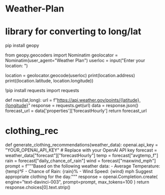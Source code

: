 # Weather-Plan

# library for converting to long/lat
pip install geopy

from geopy.geocoders import Nominatim
geolocator = Nominatim(user_agent="Weather Plan")
userloc = input("Enter your location: ") 

location = geolocator.geocode(userloc)
print(location.address)
print((location.latitude, location.longitude))

!pip install requests
import requests

def nws(lat,long):
  url = f"https://api.weather.gov/points/{latitude},{longitude}"
  response = requests.get(url)
  data = response.json()
  forecast_url = data['properties']['forecastHourly']
  return forecast_url

# clothing_rec
def generate_clothing_recommendations(weather_data):
    openai.api_key = "YOUR_OPENAI_API_KEY"  # Replace with your OpenAI API key
    forecast = weather_data["forecast"]["forecastHourly"]
    temp = forecast["avgtemp_f"]
    rain = forecast["daily_chance_of_rain"]
    wind = forecast["maxwind_mph"]
    prompt = f"""Based on the following weather data:
    - Average Temperature: {temp}°F
    - Chance of Rain: {rain}%
    - Wind Speed: {wind} mph
    Suggest appropriate clothing for the day."""
    response = openai.Completion.create(
        engine="text-davinci-003",
        prompt=prompt,
        max_tokens=100
    )
    return response.choices[0].text.strip()
